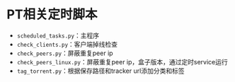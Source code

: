 # PT相关定时脚本
- `scheduled_tasks.py`：主程序
- `check_clients.py`：客户端掉线检查
- `check_peers.py`：屏蔽重复peer ip
- `check_peers_linux.py`：屏蔽重复peer ip，盒子版本，通过定时service运行
- `tag_torrent.py`：根据保存路径和tracker url添加分类和标签

